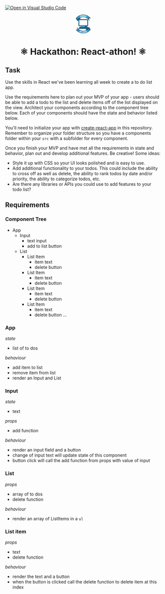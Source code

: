 [![Open in Visual Studio Code](https://classroom.github.com/assets/open-in-vscode-c66648af7eb3fe8bc4f294546bfd86ef473780cde1dea487d3c4ff354943c9ae.svg)](https://classroom.github.com/online_ide?assignment_repo_id=7999234&assignment_repo_type=AssignmentRepo)
<div align="center">
    <img alt="School of Code" src="./images/soc-logo.png" width="60" />
</div>
<h1 align="center">
  ⚛️ Hackathon: React-athon! ⚛️
</h1>

## Task

Use the skills in React we've been learning all week to create a to do list app.

Use the requirements here to plan out your MVP of your app - users should be able to add a todo to the list and delete items off of the list displayed on the view. Architect your components according to the component tree below. Each of your components should have the state and behavior listed below.

You'll need to initialize your app with [create-react-app](https://create-react-app.dev/docs/getting-started/) in this repository. Remember to organize your folder structure so you have a components folder within your `src` with a subfolder for every component.

Once you finish your MVP and have met all the requirements in state and behavior, plan out and develop additional features. Be creative! Some ideas:

- Style it up with CSS so your UI looks polished and is easy to use.
- Add additional functionality to your todos. This could include the ability to cross off as well as delete, the ability to rank todos by date and/or priority, the ability to categorize todos, etc.
- Are there any libraries or APIs you could use to add features to your todo list?

## Requirements

### Component Tree

- App
  - Input
    - text input
    - add to list button
  - List
    - List Item
      - item text
      - delete button
    - List Item
      - item text
      - delete button
    - List Item
      - item text
      - delete button
    - List Item
      - item text
      - delete button
        ...

### App

_state_

- list of to dos

_behaviour_

- add item to list
- remove item from list
- render an Input and List

### Input

_state_

- text

_props_

- add function

_behaviour_

- render an input field and a button
- change of input text will update state of this component
- button click will call the add function from props with value of input

### List

_props_

- array of to dos
- delete function

_behaviour_

- render an array of ListItems in a `ul`

### List item

_props_

- text
- delete function

_behaviour_

- render the text and a button
- when the button is clicked call the delete function to delete item at this index

